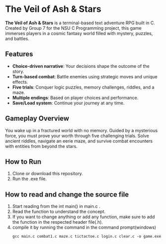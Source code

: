# The Veil of Ash & Stars

**The Veil of Ash & Stars** is a terminal-based text adventure RPG built in C. Created by Group 7 for the NSU C Programming project, this game immerses players in a cosmic fantasy world filled with mystery, puzzles, and battles.

## Features

- **Choice-driven narrative**: Your decisions shape the outcome of the story.
- **Turn-based combat**: Battle enemies using strategic moves and unique effects.
- **Five trials**: Conquer logic puzzles, memory challenges, riddles, and a maze.
- **Multiple endings**: Based on player choices and performance.
- **Save/Load system**: Continue your journey at any time.

## Gameplay Overview

You wake up in a fractured world with no memory. Guided by a mysterious force, you must prove your worth through five challenging trials. Solve ancient riddles, navigate an eerie maze, and survive combat encounters with entities from beyond the stars.

## How to Run

1. Clone or download this repository.
2. Run the .exe file.

## How to read and change the source file

1. Start reading from the int main() in main.c .
2. Read the function to understand the concept.
3. If you want to change anything or add any function, make sure to add the function in the respected header file(.h).
4. compile it by running the command in the command prompt(windows)
    ```
    gcc main.c combat1.c maze.c tictactoe.c login.c clear.c -o game.exe
    ```

